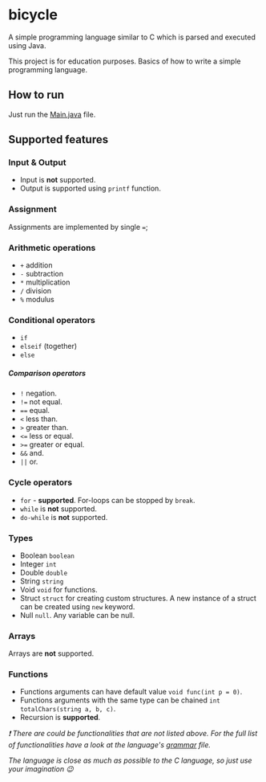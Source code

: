 # bicycle

A simple programming language similar to C which is parsed and executed using Java.

This project is for education purposes. Basics of how to write a simple programming language.

## How to run

Just run the [Main.java](./src/Main.java) file.

## Supported features

### Input & Output

- Input is **not** supported.
- Output is supported using `printf` function.

### Assignment

Assignments are implemented by single `=`;

### Arithmetic operations

- `+` addition
- `-` subtraction
- `*` multiplication
- `/` division
- `%` modulus

### Conditional operators

- `if`
- `elseif` (together)
- `else`

##### Comparison operators

- `!` negation.
- `!=` not equal.
- `==` equal.
- `<` less than.
- `>` greater than.
- `<=` less or equal.
- `>=` greater or equal.
- `&&` and.
- `||` or.

### Cycle operators

- `for` - **supported**. For-loops can be stopped by `break`.
- `while` is **not** supported.
- `do-while` is **not** supported.

### Types

- Boolean `boolean`
- Integer `int`
- Double `double`
- String `string`
- Void `void` for functions.
- Struct `struct` for creating custom structures. A new instance of a struct can be created using `new` keyword.
- Null `null`. Any variable can be null.

### Arrays

Arrays are **not** supported.

### Functions

- Functions arguments can have default value `void func(int p = 0)`.
- Functions arguments with the same type can be chained `int totalChars(string a, b, c)`.
- Recursion is **supported**.

_:exclamation: There are could be functionalities that are not listed above. For the full list of functionalities have a
look at the language's [grammar](./src/grammar.txt) file._

_The language is close as much as possible
to the C language, so just use your imagination :wink:_